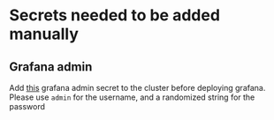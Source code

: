 # Secrets needed to be added manually

## Grafana admin

Add [this](./secrets/secret-grafana-admin.yaml) grafana admin secret to the cluster before deploying grafana. Please use `admin` for the username, and a randomized string for the password
